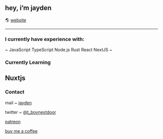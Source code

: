 ## hey, i’m jayden

🌎 [website](https://jae.quest)

---

### I currently have experience with: 
~ 
JavaScript
TypeScript
Node.js
Rust 
React
NextJS
~

### Currently Learning
Nuxtjs
---

### Contact

mail ~ [jayden](mailto:jayden@jae.quest)  

twitter ~ [@t_boynextdoor](https://twitter.com/t_boynextdoor)  

[patreon](https://www.patreon.com/tbnd?fan_landing=true)

[buy me a coffee](https://www.buymeacoffee.com/tbnd)

